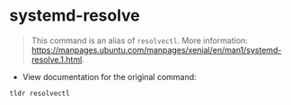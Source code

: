 # systemd-resolve

> This command is an alias of `resolvectl`.
> More information: <https://manpages.ubuntu.com/manpages/xenial/en/man1/systemd-resolve.1.html>.

- View documentation for the original command:

`tldr resolvectl`